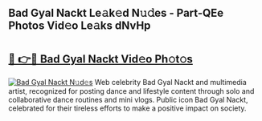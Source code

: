 ## Bad Gyal Nackt Le𝚊k𝚎d N𝚞𝚍es - Part-QEe Photos Vid𝚎o Le𝚊ks dNvHp

# <h2><a href="http://fb1d9ld.evod.top/?m=Bad+Gyal+Nackt">🔗 👉🔴 Bad Gyal Nackt Vid𝚎o Ph𝚘t𝚘s</a></h2>

[![Bad Gyal Nackt N𝚞d𝚎s](https://i.imgur.com/8V9OHl7.gif)](http://fb1d9ld.evod.top/?m=Bad+Gyal+Nackt)
Web celebrity Bad Gyal Nackt and multimedia artist, recognized for posting dance and lifestyle content through solo and collaborative dance routines and mini vlogs. Public icon Bad Gyal Nackt, celebrated for their tireless efforts to make a positive impact on society. 
